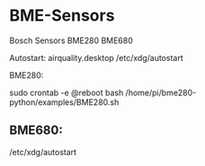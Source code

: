 # BME-Sensors
Bosch Sensors BME280 BME680

Autostart: airquality.desktop
/etc/xdg/autostart

BME280:

sudo crontab -e
@reboot bash /home/pi/bme280-python/examples/BME280.sh


BME680:
-------
/etc/xdg/autostart
